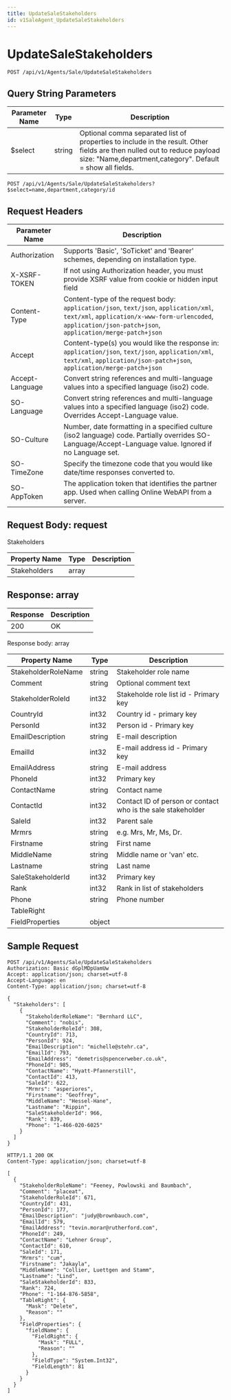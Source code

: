 ```yaml
---
title: UpdateSaleStakeholders
id: v1SaleAgent_UpdateSaleStakeholders
---
```


# UpdateSaleStakeholders

```http
POST /api/v1/Agents/Sale/UpdateSaleStakeholders
```









## Query String Parameters

| Parameter Name | Type |  Description |
|----------------|------|--------------|
| $select | string |  Optional comma separated list of properties to include in the result. Other fields are then nulled out to reduce payload size: "Name,department,category". Default = show all fields. |

```http
POST /api/v1/Agents/Sale/UpdateSaleStakeholders?$select=name,department,category/id
```


## Request Headers

| Parameter Name | Description |
|----------------|-------------|
| Authorization  | Supports 'Basic', 'SoTicket' and 'Bearer' schemes, depending on installation type. |
| X-XSRF-TOKEN   | If not using Authorization header, you must provide XSRF value from cookie or hidden input field |
| Content-Type | Content-type of the request body: `application/json`, `text/json`, `application/xml`, `text/xml`, `application/x-www-form-urlencoded`, `application/json-patch+json`, `application/merge-patch+json` |
| Accept         | Content-type(s) you would like the response in: `application/json`, `text/json`, `application/xml`, `text/xml`, `application/json-patch+json`, `application/merge-patch+json` |
| Accept-Language | Convert string references and multi-language values into a specified language (iso2) code. |
| SO-Language | Convert string references and multi-language values into a specified language (iso2) code. Overrides Accept-Language value. |
| SO-Culture | Number, date formatting in a specified culture (iso2 language) code. Partially overrides SO-Language/Accept-Language value. Ignored if no Language set. |
| SO-TimeZone | Specify the timezone code that you would like date/time responses converted to. |
| SO-AppToken | The application token that identifies the partner app. Used when calling Online WebAPI from a server. |

## Request Body: request  

Stakeholders 

| Property Name | Type |  Description |
|----------------|------|--------------|
| Stakeholders | array |  |


## Response: array



| Response | Description |
|----------------|-------------|
| 200 | OK |

Response body: array

| Property Name | Type |  Description |
|----------------|------|--------------|
| StakeholderRoleName | string | Stakeholder role name |
| Comment | string | Optional comment text |
| StakeholderRoleId | int32 | Stakeholde role list id - Primary key |
| CountryId | int32 | Country id - primary key |
| PersonId | int32 | Person id - Primary key |
| EmailDescription | string | E-mail description |
| EmailId | int32 | E-mail address id - Primary key |
| EmailAddress | string | E-mail address |
| PhoneId | int32 | Primary key |
| ContactName | string | Contact name |
| ContactId | int32 | Contact ID of person or contact who is the sale stakeholder |
| SaleId | int32 | Parent sale |
| Mrmrs | string | e.g. Mrs, Mr, Ms, Dr. |
| Firstname | string | First name |
| MiddleName | string | Middle name or 'van' etc. |
| Lastname | string | Last name |
| SaleStakeholderId | int32 | Primary key |
| Rank | int32 | Rank in list of stakeholders |
| Phone | string | Phone number |
| TableRight |  |  |
| FieldProperties | object |  |

## Sample Request

```http!
POST /api/v1/Agents/Sale/UpdateSaleStakeholders
Authorization: Basic dGplMDpUamUw
Accept: application/json; charset=utf-8
Accept-Language: en
Content-Type: application/json; charset=utf-8

{
  "Stakeholders": [
    {
      "StakeholderRoleName": "Bernhard LLC",
      "Comment": "nobis",
      "StakeholderRoleId": 308,
      "CountryId": 713,
      "PersonId": 924,
      "EmailDescription": "michelle@stehr.ca",
      "EmailId": 793,
      "EmailAddress": "demetris@spencerweber.co.uk",
      "PhoneId": 985,
      "ContactName": "Hyatt-Pfannerstill",
      "ContactId": 413,
      "SaleId": 622,
      "Mrmrs": "asperiores",
      "Firstname": "Geoffrey",
      "MiddleName": "Hessel-Hane",
      "Lastname": "Rippin",
      "SaleStakeholderId": 966,
      "Rank": 839,
      "Phone": "1-466-020-6025"
    }
  ]
}
```

```http_
HTTP/1.1 200 OK
Content-Type: application/json; charset=utf-8

[
  {
    "StakeholderRoleName": "Feeney, Powlowski and Baumbach",
    "Comment": "placeat",
    "StakeholderRoleId": 671,
    "CountryId": 431,
    "PersonId": 177,
    "EmailDescription": "judy@brownbauch.com",
    "EmailId": 579,
    "EmailAddress": "tevin.morar@rutherford.com",
    "PhoneId": 249,
    "ContactName": "Lehner Group",
    "ContactId": 610,
    "SaleId": 171,
    "Mrmrs": "cum",
    "Firstname": "Jakayla",
    "MiddleName": "Collier, Luettgen and Stamm",
    "Lastname": "Lind",
    "SaleStakeholderId": 833,
    "Rank": 724,
    "Phone": "1-164-876-5858",
    "TableRight": {
      "Mask": "Delete",
      "Reason": ""
    },
    "FieldProperties": {
      "fieldName": {
        "FieldRight": {
          "Mask": "FULL",
          "Reason": ""
        },
        "FieldType": "System.Int32",
        "FieldLength": 81
      }
    }
  }
]
```